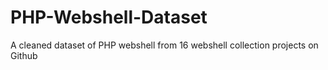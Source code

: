 # PHP-Webshell-Dataset
A cleaned dataset of PHP webshell from 16 webshell collection projects on Github
